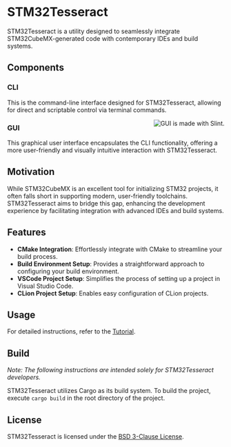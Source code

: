 # STM32Tesseract
STM32Tesseract is a utility designed to seamlessly integrate STM32CubeMX-generated code with contemporary IDEs and build systems.

## Components
### CLI
This is the command-line interface designed for STM32Tesseract, allowing for direct and scriptable control via terminal commands.

<img style="float: right;" src="https://cdn.jsdelivr.net/gh/slint-ui/slint/logo/madewithslint/madewithslint-logo-dark/madewithslint-logo-dark.svg" alt="GUI is made with Slint.">

### GUI
This graphical user interface encapsulates the CLI functionality, offering a more user-friendly and visually intuitive interaction with STM32Tesseract.

<div style="clear: both;">

## Motivation
While STM32CubeMX is an excellent tool for initializing STM32 projects, it often falls short in supporting modern, user-friendly toolchains. STM32Tesseract aims to bridge this gap, enhancing the development experience by facilitating integration with advanced IDEs and build systems.

## Features
- **CMake Integration**: Effortlessly integrate with CMake to streamline your build process.
- **Build Environment Setup**: Provides a straightforward approach to configuring your build environment.
- **VSCode Project Setup**: Simplifies the process of setting up a project in Visual Studio Code.
- **CLion Project Setup**: Enables easy configuration of CLion projects.

## Usage
For detailed instructions, refer to the [Tutorial](https://github.com/ArcticLampyrid/stm32tesseract/blob/main/docs/Tutorial.md).

## Build
*Note: The following instructions are intended solely for STM32Tesseract developers.*

STM32Tesseract utilizes Cargo as its build system. To build the project, execute `cargo build` in the root directory of the project.

## License
STM32Tesseract is licensed under the [BSD 3-Clause License](https://github.com/ArcticLampyrid/stm32tesseract/blob/main/LICENSE.md).
